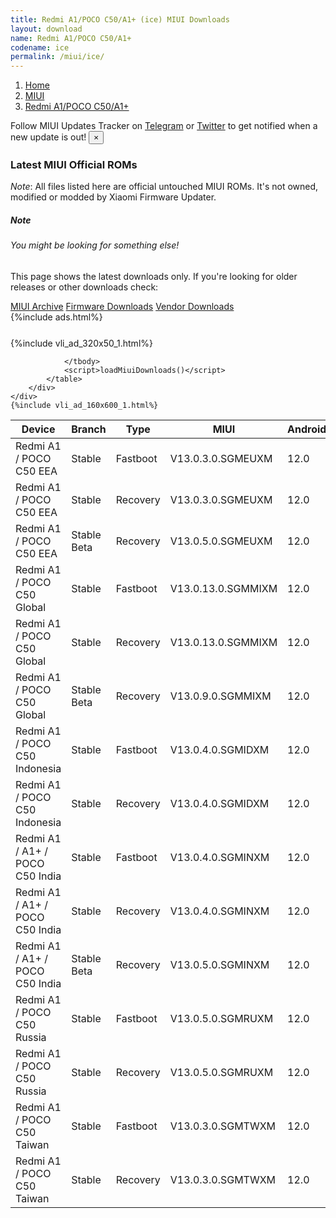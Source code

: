 ```yaml
---
title: Redmi A1/POCO C50/A1+ (ice) MIUI Downloads
layout: download
name: Redmi A1/POCO C50/A1+
codename: ice
permalink: /miui/ice/
---
```

<nav aria-label="breadcrumb">
    <ol class="breadcrumb">
        <li class="breadcrumb-item"><a href="/">Home</a></li>
        <li class="breadcrumb-item"><a href="/miui/">MIUI</a></li>
        <li class="breadcrumb-item active" aria-current="page"><a href="/miui/ice/">Redmi A1/POCO C50/A1+</a></li>
    </ol>
</nav>
<div class="alert alert-primary alert-dismissible fade show" role="alert">
    Follow MIUI Updates Tracker on <a href="https://t.me/MIUIUpdatesTracker" class="alert-link">Telegram</a>
     or <a href="https://twitter.com/MiFwUpdater" class="alert-link">Twitter</a> to get notified when a new update is out!
    <button type="button" class="close" data-dismiss="alert" aria-label="Close">
        <span aria-hidden="true">&times;</span>
    </button>
</div>

### Latest MIUI Official ROMs
*Note*: All files listed here are official untouched MIUI ROMs. It's not owned, modified or modded by Xiaomi Firmware Updater.
<div class="card">
  <div class="card-body">
    <h5 class="card-title">Note</h5>
    <h6 class="card-subtitle mb-2 text-muted">You might be looking for something else!</h6>
    <p class="card-text">This page shows the latest downloads only.
     If you're looking for older releases or other downloads check:</p>
    <a href="/archive/miui/ice/" class="card-link">MIUI Archive</a>
    <a href="/firmware/ice/" class="card-link">Firmware Downloads</a>
    <a href="/vendor/ice/" class="card-link">Vendor Downloads</a>
  </div>
</div>
{%include ads.html%}
<div class="row justify-content-center">
    <div class="col-10">
        <div class="table-responsive-md" style="margin-top: 25px;">
            {%include vli_ad_320x50_1.html%}
            <table id="miui" class="display dt-responsive nowrap compact table table-striped table-hover table-sm">
                <thead class="thead-dark">
                    <tr>
                        <th data-ref="device">Device</th>
                        <th data-ref="branch">Branch</th>
                        <th data-ref="type">Type</th>
                        <th data-ref="miui">MIUI</th>
                        <th data-ref="android">Android</th>
                        <th data-ref="size">Size</th>
                        <th data-ref="size">Date</th>
                        <th data-ref="link">Link</th>
                    </tr>
                </thead>
                <tbody>
                <tr><td>Redmi A1 / POCO C50 EEA</td><td>Stable</td><td>Fastboot</td><td>V13.0.3.0.SGMEUXM</td><td>12.0</td><td>2.0 GB</td><td>2022-09-15</td><td><a href="/miui/ice/stable/V13.0.3.0.SGMEUXM/">Download</a></td></tr>
<tr><td>Redmi A1 / POCO C50 EEA</td><td>Stable</td><td>Recovery</td><td>V13.0.3.0.SGMEUXM</td><td>12.0</td><td>1.6 GB</td><td>2022-10-26</td><td><a href="/miui/ice/stable/V13.0.3.0.SGMEUXM/">Download</a></td></tr>
<tr><td>Redmi A1 / POCO C50 EEA</td><td>Stable Beta</td><td>Recovery</td><td>V13.0.5.0.SGMEUXM</td><td>12.0</td><td>1.6 GB</td><td>2022-10-27</td><td><a href="/miui/ice/stable beta/V13.0.5.0.SGMEUXM/">Download</a></td></tr>
<tr><td>Redmi A1 / POCO C50 Global</td><td>Stable</td><td>Fastboot</td><td>V13.0.13.0.SGMMIXM</td><td>12.0</td><td>2.0 GB</td><td>2022-11-06</td><td><a href="/miui/ice/stable/V13.0.13.0.SGMMIXM/">Download</a></td></tr>
<tr><td>Redmi A1 / POCO C50 Global</td><td>Stable</td><td>Recovery</td><td>V13.0.13.0.SGMMIXM</td><td>12.0</td><td>1.6 GB</td><td>2022-11-09</td><td><a href="/miui/ice/stable/V13.0.13.0.SGMMIXM/">Download</a></td></tr>
<tr><td>Redmi A1 / POCO C50 Global</td><td>Stable Beta</td><td>Recovery</td><td>V13.0.9.0.SGMMIXM</td><td>12.0</td><td>314 Bytes</td><td>None</td><td><a href="/miui/ice/stable beta/V13.0.9.0.SGMMIXM/">Download</a></td></tr>
<tr><td>Redmi A1 / POCO C50 Indonesia</td><td>Stable</td><td>Fastboot</td><td>V13.0.4.0.SGMIDXM</td><td>12.0</td><td>2.0 GB</td><td>2022-11-10</td><td><a href="/miui/ice/stable/V13.0.4.0.SGMIDXM/">Download</a></td></tr>
<tr><td>Redmi A1 / POCO C50 Indonesia</td><td>Stable</td><td>Recovery</td><td>V13.0.4.0.SGMIDXM</td><td>12.0</td><td>1.5 GB</td><td>2022-11-16</td><td><a href="/miui/ice/stable/V13.0.4.0.SGMIDXM/">Download</a></td></tr>
<tr><td>Redmi A1 / A1+ / POCO C50 India</td><td>Stable</td><td>Fastboot</td><td>V13.0.4.0.SGMINXM</td><td>12.0</td><td>1.9 GB</td><td>2022-09-20</td><td><a href="/miui/ice/stable/V13.0.4.0.SGMINXM/">Download</a></td></tr>
<tr><td>Redmi A1 / A1+ / POCO C50 India</td><td>Stable</td><td>Recovery</td><td>V13.0.4.0.SGMINXM</td><td>12.0</td><td>316 Bytes</td><td>None</td><td><a href="/miui/ice/stable/V13.0.4.0.SGMINXM/">Download</a></td></tr>
<tr><td>Redmi A1 / A1+ / POCO C50 India</td><td>Stable Beta</td><td>Recovery</td><td>V13.0.5.0.SGMINXM</td><td>12.0</td><td>1.5 GB</td><td>2022-11-18</td><td><a href="/miui/ice/stable beta/V13.0.5.0.SGMINXM/">Download</a></td></tr>
<tr><td>Redmi A1 / POCO C50 Russia</td><td>Stable</td><td>Fastboot</td><td>V13.0.5.0.SGMRUXM</td><td>12.0</td><td>2.0 GB</td><td>2022-11-10</td><td><a href="/miui/ice/stable/V13.0.5.0.SGMRUXM/">Download</a></td></tr>
<tr><td>Redmi A1 / POCO C50 Russia</td><td>Stable</td><td>Recovery</td><td>V13.0.5.0.SGMRUXM</td><td>12.0</td><td>1.5 GB</td><td>2022-11-16</td><td><a href="/miui/ice/stable/V13.0.5.0.SGMRUXM/">Download</a></td></tr>
<tr><td>Redmi A1 / POCO C50 Taiwan</td><td>Stable</td><td>Fastboot</td><td>V13.0.3.0.SGMTWXM</td><td>12.0</td><td>1.9 GB</td><td>2022-11-06</td><td><a href="/miui/ice/stable/V13.0.3.0.SGMTWXM/">Download</a></td></tr>
<tr><td>Redmi A1 / POCO C50 Taiwan</td><td>Stable</td><td>Recovery</td><td>V13.0.3.0.SGMTWXM</td><td>12.0</td><td>1.5 GB</td><td>2022-11-09</td><td><a href="/miui/ice/stable/V13.0.3.0.SGMTWXM/">Download</a></td></tr>

                </tbody>
                <script>loadMiuiDownloads()</script>
            </table>
        </div>
    </div>
    {%include vli_ad_160x600_1.html%}
</div>
